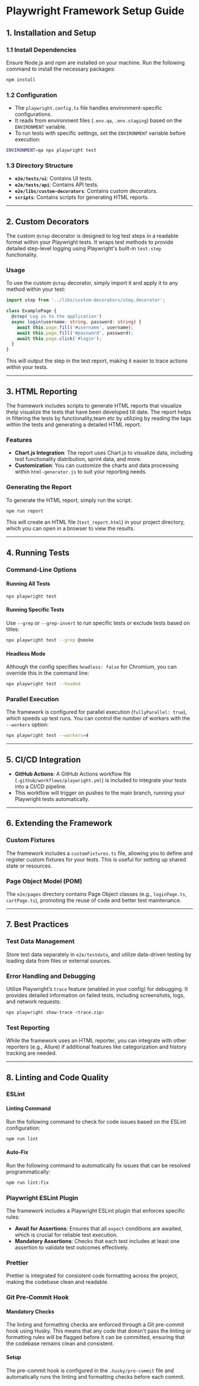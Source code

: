 # Playwright Framework Setup Guide

## 1. Installation and Setup

### 1.1 Install Dependencies
Ensure Node.js and npm are installed on your machine.
Run the following command to install the necessary packages:

```bash
npm install
```

### 1.2 Configuration
- The `playwright.config.ts` file handles environment-specific configurations.
- It reads from environment files (`.env.qa`, `.env.staging`) based on the `ENVIRONMENT` variable.
- To run tests with specific settings, set the `ENVIRONMENT` variable before execution:

```bash
ENVIRONMENT=qa npx playwright test
```

### 1.3 Directory Structure
- **`e2e/tests/ui`**: Contains UI tests.
- **`e2e/tests/api`**: Contains API tests.
- **`e2e/libs/custom-decorators`**: Contains custom decorators.
- **`scripts`**: Contains scripts for generating HTML reports.

---

## 2. Custom Decorators

The custom `@step` decorator is designed to log test steps in a readable format within your Playwright tests. It wraps test methods to provide detailed step-level logging using Playwright's built-in `test.step` functionality.

### Usage
To use the custom `@step` decorator, simply import it and apply it to any method within your test:

```typescript
import step from '../libs/custom-decorators/step.decorator';

class ExamplePage {
  @step('Log in to the application')
  async login(username: string, password: string) {
    await this.page.fill('#username', username);
    await this.page.fill('#password', password);
    await this.page.click('#login');
  }
}
```

This will output the step in the test report, making it easier to trace actions within your tests.

---

## 3. HTML Reporting

The framework includes scripts to generate HTML reports that visualize thelp visualize the tests that have been developed till date. The report helps in filtering the tests by functionality,team etc by utilizing by reading the tags within the tests and generating a detailed HTML report.

### Features
- **Chart.js Integration**: The report uses Chart.js to visualize data, including test functionality distribution, sprint data, and more.
- **Customization**: You can customize the charts and data processing within `html-generator.js` to suit your reporting needs.

### Generating the Report
To generate the HTML report, simply run the script:

```bash
npm run report
```

This will create an HTML file (`test_report.html`) in your project directory, which you can open in a browser to view the results.

---

## 4. Running Tests

### Command-Line Options

#### Running All Tests
```bash
npx playwright test
```

#### Running Specific Tests
Use `--grep` or `--grep-invert` to run specific tests or exclude tests based on titles:

```bash
npx playwright test --grep @smoke
```

#### Headless Mode
Although the config specifies `headless: false` for Chromium, you can override this in the command line:

```bash
npx playwright test --headed
```

### Parallel Execution
The framework is configured for parallel execution (`fullyParallel: true`), which speeds up test runs. You can control the number of workers with the `--workers` option:

```bash
npx playwright test --workers=4
```

---

## 5. CI/CD Integration

- **GitHub Actions**: A GitHub Actions workflow file (`.github/workflows/playwright.yml`) is included to integrate your tests into a CI/CD pipeline.
- This workflow will trigger on pushes to the main branch, running your Playwright tests automatically.

---

## 6. Extending the Framework

### Custom Fixtures
The framework includes a `customFixtures.ts` file, allowing you to define and register custom fixtures for your tests. This is useful for setting up shared state or resources.

### Page Object Model (POM)
The `e2e/pages` directory contains Page Object classes (e.g., `loginPage.ts`, `cartPage.ts`), promoting the reuse of code and better test maintenance.

---

## 7. Best Practices

### Test Data Management
Store test data separately in `e2e/testdata`, and utilize data-driven testing by loading data from files or external sources.

### Error Handling and Debugging
Utilize Playwright’s `trace` feature (enabled in your config) for debugging. It provides detailed information on failed tests, including screenshots, logs, and network requests:

```bash
npx playwright show-trace <trace.zip>
```

### Test Reporting
While the framework uses an HTML reporter, you can integrate with other reporters (e.g., Allure) if additional features like categorization and history tracking are needed.

---

## 8. Linting and Code Quality

### ESLint

#### Linting Command
Run the following command to check for code issues based on the ESLint configuration:

```bash
npm run lint
```

#### Auto-Fix
Run the following command to automatically fix issues that can be resolved programmatically:

```bash
npm run lint:fix
```

### Playwright ESLint Plugin
The framework includes a Playwright ESLint plugin that enforces specific rules:

- **Await for Assertions**: Ensures that all `expect` conditions are awaited, which is crucial for reliable test execution.
- **Mandatory Assertions**: Checks that each test includes at least one assertion to validate test outcomes effectively.

### Prettier
Prettier is integrated for consistent code formatting across the project, making the codebase clean and readable.

### Git Pre-Commit Hook

#### Mandatory Checks
The linting and formatting checks are enforced through a Git pre-commit hook using Husky. This means that any code that doesn’t pass the linting or formatting rules will be flagged before it can be committed, ensuring that the codebase remains clean and consistent.

#### Setup
The pre-commit hook is configured in the `.husky/pre-commit` file and automatically runs the linting and formatting checks before each commit.
